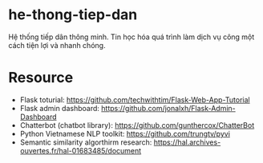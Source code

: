 # he-thong-tiep-dan
Hệ thống tiếp dân thông minh. Tin học hóa quá trình làm dịch vụ công một cách tiện lợi và nhanh chóng.

# Resource
- Flask toturial: https://github.com/techwithtim/Flask-Web-App-Tutorial
- Flask admin dashboard: https://github.com/jonalxh/Flask-Admin-Dashboard
- Chatterbot (chatbot library): https://github.com/gunthercox/ChatterBot
- Python Vietnamese NLP toolkit: https://github.com/trungtv/pyvi
- Semantic similarity algorthirm research: https://hal.archives-ouvertes.fr/hal-01683485/document
